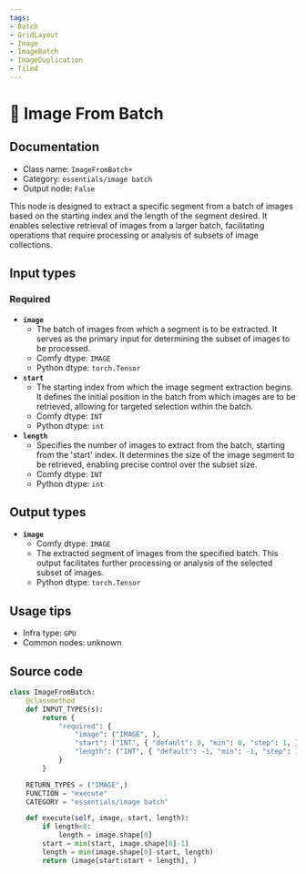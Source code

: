 ```yaml
---
tags:
- Batch
- GridLayout
- Image
- ImageBatch
- ImageDuplication
- Tiled
---
```


# 🔧 Image From Batch
## Documentation
- Class name: `ImageFromBatch+`
- Category: `essentials/image batch`
- Output node: `False`

This node is designed to extract a specific segment from a batch of images based on the starting index and the length of the segment desired. It enables selective retrieval of images from a larger batch, facilitating operations that require processing or analysis of subsets of image collections.
## Input types
### Required
- **`image`**
    - The batch of images from which a segment is to be extracted. It serves as the primary input for determining the subset of images to be processed.
    - Comfy dtype: `IMAGE`
    - Python dtype: `torch.Tensor`
- **`start`**
    - The starting index from which the image segment extraction begins. It defines the initial position in the batch from which images are to be retrieved, allowing for targeted selection within the batch.
    - Comfy dtype: `INT`
    - Python dtype: `int`
- **`length`**
    - Specifies the number of images to extract from the batch, starting from the 'start' index. It determines the size of the image segment to be retrieved, enabling precise control over the subset size.
    - Comfy dtype: `INT`
    - Python dtype: `int`
## Output types
- **`image`**
    - Comfy dtype: `IMAGE`
    - The extracted segment of images from the specified batch. This output facilitates further processing or analysis of the selected subset of images.
    - Python dtype: `torch.Tensor`
## Usage tips
- Infra type: `GPU`
- Common nodes: unknown


## Source code
```python
class ImageFromBatch:
    @classmethod
    def INPUT_TYPES(s):
        return {
            "required": {
                "image": ("IMAGE", ),
                "start": ("INT", { "default": 0, "min": 0, "step": 1, }),
                "length": ("INT", { "default": -1, "min": -1, "step": 1, }),
            }
        }

    RETURN_TYPES = ("IMAGE",)
    FUNCTION = "execute"
    CATEGORY = "essentials/image batch"

    def execute(self, image, start, length):
        if length<0:
            length = image.shape[0]
        start = min(start, image.shape[0]-1)
        length = min(image.shape[0]-start, length)
        return (image[start:start + length], )

```
